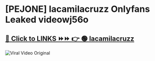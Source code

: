 
 # [PEJONE] lacamilacruzz Onlyfans Leaked videowj56o

## <h2><a href="https://clipsfans.com/lacamilacruzz&ref=git">🔗 Click to LINKS ⏩⏩ 👉 🟢 lacamilacruzz </a></h2>

<a href="https://clipsfans.com/lacamilacruzz&ref=git" rel="nofollow" data-target="animated-image.originalLink"><img src="https://i.ibb.co.com/xMMVF88/686577567.gif" alt="Viral Video Original" style="max-width: 100%; display: inline-block;" data-target="animated-image.originalImage"></a>

